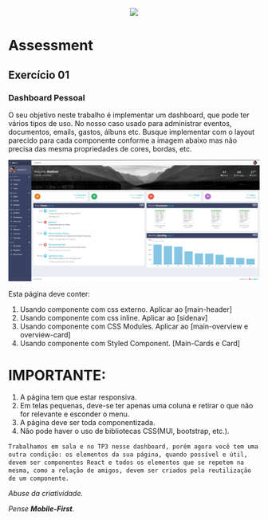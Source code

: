 <p align="center">
	<img src="https://www.infnet.edu.br/infnet/wp-content/themes/infnet.homepage//assets/img/LogoInfnetRodape.png"/>
</p>

# Assessment

## Exercício 01

### Dashboard Pessoal

O seu objetivo neste trabalho é implementar um dashboard, que pode ter vários tipos de uso.  No nosso caso usado para administrar eventos, documentos, emails, gastos, álbuns etc. Busque implementar com o layout parecido para cada componente conforme a imagem abaixo mas não precisa das mesma propriedades de cores, bordas, etc. 

![image info](./assets/dashboard.png)

Esta página deve conter:

1. Usando componente com css externo. Aplicar ao [main-header]
1. Usando componente com css inline. Aplicar ao [sidenav]
1. Usando componente com CSS Modules. Aplicar ao [main-overview e overview-card]
1. Usando componente com Styled Component. [Main-Cards e Card]

# IMPORTANTE: 
1. A página tem que estar responsiva.
1. Em telas pequenas, deve-se ter apenas uma coluna e retirar o que não for relevante e esconder o menu.
1. A página deve ser toda componentizada.
1. Não pode haver o uso de bibliotecas CSS(MUI, bootstrap, etc.).

```
Trabalhamos em sala e no TP3 nesse dashboard, porém agora você tem uma outra condição: os elementos da sua página, quando possível e útil, devem ser componentes React e todos os elementos que se repetem na mesma, como a relação de amigos, devem ser criados pela reutilização de um componente.
```
_Abuse da criatividade._

_Pense **Mobile-First**._
